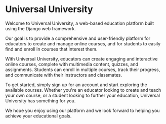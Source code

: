 # Universal University
Welcome to Universal University, a web-based education platform built using the Django web framework.

Our goal is to provide a comprehensive and user-friendly platform for educators to create and manage online courses, and for students to easily find and enroll in courses that interest them.

With Universal University, educators can create engaging and interactive online courses, complete with multimedia content, quizzes, and assignments. Students can enroll in multiple courses, track their progress, and communicate with their instructors and classmates.

To get started, simply sign up for an account and start exploring the available courses. Whether you're an educator looking to create and teach your own course, or a student looking to further your education, Universal University has something for you.

We hope you enjoy using our platform and we look forward to helping you achieve your educational goals.
